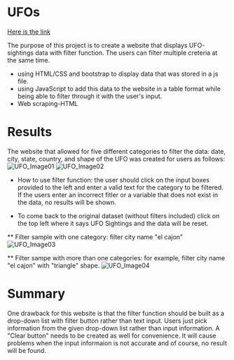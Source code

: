 

# UFOs
[Here is the link](https://tramottawa.github.io/UFOs)

The purpose of this project is to create a website that displays UFO-sightings data with filter function. The users can filter multiple creteria at the same time.
* using HTML/CSS and bootstrap to display data that was stored in a js file. 
* using JavaScript to add this data to the website in a table format while being able to filter through it with the user's input.
* Web scraping-HTML

# Results
The website that allowed for five different categories to filter the data: date, city, state, country, and shape of the UFO was created for users as follows:
![UFO_Image01](https://user-images.githubusercontent.com/100484606/169973877-065b1d3b-848a-4873-b85f-80023102ca5f.JPG)
![UFO_Image02](https://user-images.githubusercontent.com/100484606/169973895-0ac7b789-0652-4ead-ac00-b886381dc7bb.JPG)

* How to use filter function: the user should click on the input boxes provided to the left and enter a valid text for the category to be filtered. If the users enter an incorrect fitler or a variable that does not exist in the data, no results will be shown.

* To come back to the original dataset (without filters included) click on the top left where it says UFO Sightings and the data will be reset.

** Filter sample with one category: filter city name "el cajon"
![UFO_Image03](https://user-images.githubusercontent.com/100484606/169977510-cca0c3f4-770c-480d-b3ba-45f08f0ad0e6.JPG)

** Filter sampe with more than one categories: for example, filter city name "el cajon" with "triangle" shape.
![UFO_Image04](https://user-images.githubusercontent.com/100484606/169977638-0a5339b4-c081-4a75-af7e-90589a7f47e9.JPG)

# Summary
One drawback for this website is that the filter function should be built as a drop-down list with filter button rather than text input. Users just pick information from the given drop-down list rather than input information. A "Clear button" needs to be created as well for convenience. It will cause problems when the input informaion is not accurate and of course, no result will be found.
